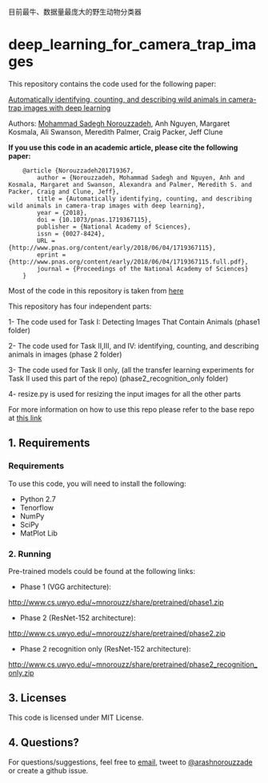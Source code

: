 目前最牛、数据量最庞大的野生动物分类器


# deep_learning_for_camera_trap_images
This repository contains the code used for the following paper:

[Automatically identifying, counting, and describing wild animals in camera-trap images with deep learning](http://www.pnas.org/content/early/2018/06/04/1719367115)

Authors: [Mohammad Sadegh Norouzzadeh](http://arash.norouzzadeh.com), Anh Nguyen, Margaret Kosmala, Ali Swanson, Meredith Palmer, Craig Packer, Jeff Clune

**If you use this code in an academic article, please cite the following paper:**
```
	@article {Norouzzadeh201719367,
		author = {Norouzzadeh, Mohammad Sadegh and Nguyen, Anh and Kosmala, Margaret and Swanson, Alexandra and Palmer, Meredith S. and Packer, Craig and Clune, Jeff},
		title = {Automatically identifying, counting, and describing wild animals in camera-trap images with deep learning},
		year = {2018},
		doi = {10.1073/pnas.1719367115},
		publisher = {National Academy of Sciences},
		issn = {0027-8424},
		URL = {http://www.pnas.org/content/early/2018/06/04/1719367115},
		eprint = {http://www.pnas.org/content/early/2018/06/04/1719367115.full.pdf},
		journal = {Proceedings of the National Academy of Sciences}
	}
```

Most of the code in this repository is taken from [here](https://github.com/arashno/tensorflow_multigpu_imagenet)

This repository has four independent parts:

1- The code used for Task I: Detecting Images That Contain Animals (phase1 folder)

2- The code used for Task II,III, and IV: identifying, counting, and describing animals in images (phase 2 folder)

3- The code used for Task II only, (all the transfer learning experiments for Task II used this part of the repo) (phase2_recognition_only folder)

4- resize.py is used for resizing the input images for all the other parts


For more information on how to use this repo please refer to the base repo at [this link](https://github.com/arashno/tensorflow_multigpu_imagenet)

## 1. Requirements

### Requirements
To use this code, you will need to install the following:
* Python 2.7
* Tenorflow 
* NumPy
* SciPy
* MatPlot Lib

### 2. Running
Pre-trained models could be found at the following links:

* Phase 1 (VGG architecture):

http://www.cs.uwyo.edu/~mnorouzz/share/pretrained/phase1.zip

* Phase 2 (ResNet-152 architecture):

http://www.cs.uwyo.edu/~mnorouzz/share/pretrained/phase2.zip

* Phase 2 recognition only (ResNet-152 architecture):

http://www.cs.uwyo.edu/~mnorouzz/share/pretrained/phase2_recognition_only.zip

## 3. Licenses
This code is licensed under MIT License. 

## 4. Questions?
For questions/suggestions, feel free to [email](mailto:arash.norouzzadeh@gmail.com), tweet to [@arashnorouzzade](https://twitter.com/arashnorouzzade) or create a github issue. 
